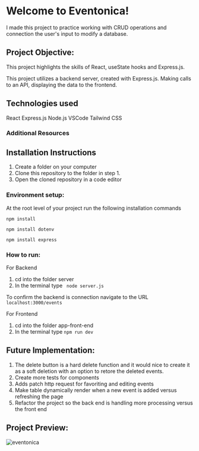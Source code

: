 # Welcome to Eventonica! 

I made this project to practice working with CRUD operations and connection the user's input to modify a database.

## Project Objective:

This project highlights the skills of React, useState hooks and Express.js.

This project utilizes a backend server, created with Express.js. Making calls to an API, displaying the data to the frontend.

## Technologies used

React 
Express.js
Node.js
VSCode 
Tailwind CSS

### Additional Resources



## Installation Instructions

1. Create a folder on your computer
2. Clone this repository to the folder in step 1. 
3. Open the cloned repository in a code editor 


### Environment setup: 

At the root level of your project run the following installation commands 

`````````
npm install
`````````
`````````
npm install dotenv
`````````
`````````
npm install express
`````````


### How to run:
For Backend
1. cd into the folder server  
2. In the terminal type ````````` node server.js`````````

To confirm the backend is connection navigate to the URL `````````localhost:3000/events`````````

For Frontend
1. cd into the folder app-front-end
2. In the terminal type ````````` npm run dev `````````


## Future Implementation: 
1. The delete button is a hard delete function and it would nice to create it as a soft deletion with an option to retore the deleted events.
2. Create more tests for components
3. Adds patch http request for favoriting and editing events
4. Make table dynamically render when a new event is added versus refreshing the page
5. Refactor the project so the back end is handling more processing versus the front end



## Project Preview: 
![eventonica](https://github.com/user-attachments/assets/be9f07c8-6c0a-4d26-8a9f-e46d6b5b144e)

